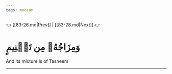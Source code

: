 ```yaml
---
tags: meccan
---
```


👈 [[83-26.md|Prev]] | [[83-28.md|Next]] 👉

# وَمِزَاجُهُۥ مِن تَسۡنِيمٍ

And its mixture is of Tasneem

---

